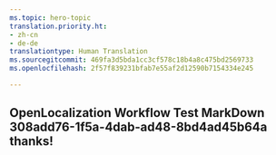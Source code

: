 ```yaml
---
ms.topic: hero-topic
translation.priority.ht:
- zh-cn
- de-de
translationtype: Human Translation
ms.sourcegitcommit: 469fa3d5bda1cc3cf578c18b4a8c475bd2569733
ms.openlocfilehash: 2f57f839231bfab7e55af2d12590b7154334e245

---
```

## OpenLocalization Workflow Test MarkDown 308add76-1f5a-4dab-ad48-8bd4ad45b64a thanks!



<!--HONumber=Aug16_HO5-->


